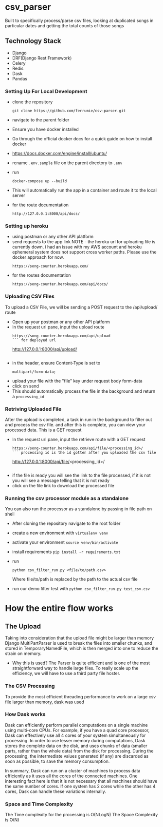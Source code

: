 # csv_parser
Built to specifically process/parse csv files, looking at duplicated songs in particular dates and getting the total counts of those songs

## Technology Stack

- Django
- DRF(Django Rest Framework)
- Celery
- Redis
- Dask
- Pandas

###  Setting Up For Local Development
- clone the repository 
    ```
    git clone https://github.com/ferrumie/csv-parser.git
    ```
- navigate to the parent folder

- Ensure you have docker installed

- Go through the official docker docs for a quick guide on how to install docker

- https://docs.docker.com/engine/install/ubuntu/

- rename `.env.sample` file on the parent directory to `.env`

- run 
    ```
    docker-compose up --build
    ```
- This will automatically run the app in a container and route it to the local server

- for the route documentation
    ```
    http://127.0.0.1:8000/api/docs/
    ```

###  Setting up heroku
- using postman or any other API platform
- send requests to the app link
NOTE - the heroku url for uploading file is currently down, i had an issue with my AWS account
    and heroku ephemeral system does not support cross worker paths. Please use the docker approach for now.
    ```
    https://song-counter.herokuapp.com/
    ```
- for the routes documentation
    ```
    https://song-counter.herokuapp.com/api/docs/
    ```

### Uploading CSV Files
To upload a CSV File, we will be sending a POST request to the /api/upload/ route
- Open up your postman or any other API platform
- In the request url pane, input the upload route
    ```
    https://song-counter.herokuapp.com/api/upload 
    ``` for deployed url
    ```
    http://127.0.0.1:8000/api/upload/
    ``` for docker user
- in the header, ensure Content-Type is set to 
    ```
    multipart/form-data;
    ```
- upload your file with the "file" key under request body form-data
- click on send
- This should automatically process the file in the background and return a `processing_id`

### Retriving Uploaded File
After the upload is completed, a task in run in the background to filter out and process the csv file. and after this is complete, you can view your processed data. This is a GET request
- In the request url pane, input the retrieve route with a GET request
    ```
    https://song-counter.herokuapp.com/api/file/<processing_id>/ 
    ``` processing id is the id gotten after you uploaded the csv file
    ```
    http://127.0.0.1:8000/api/file/<processing_id>/
    ``` for docker user
- if the file is ready you will see the link to the file processed, if it is not you will see a message telling that it is not ready
- click on the file link to download the processed file

### Running the csv processor module as a standalone
You can also run the processor as a standalone by passing in file path on shell
- After cloning the repository navigate to the root folder
- create a new environment with `virtualenv venv`
- activate your environment `source venv/bin/activate`
- install requirements `pip install -r requirements.txt`

- run 
    ```
    python csv_filter_run.py <file/to/path.csv>
    ```
    Where file/to/path is replaced by the path to the actual csv file
- run our demo filter test with
    ``` python csv_filter_run.py test_csv.csv ```

# How the entire flow works

## The Upload
Taking into consideration that the upload file might be larger than memory
Django MultiPartParser is used to break the files into smaller chunks, and stored in TemporaryNamedFile, which is then merged into one to reduce the strain on memory. 
- Why this is used?
The Parser is quite efficient and is one of the most straightforward way to  handle large files. To really scale up the efficiency, we will have to use a third party file hoster.

### The CSV Processing
To provide the most efficient threading performance to work on a large csv file larger than memory, dask was used

### How Dask works
Dask can efficiently perform parallel computations on a single machine using multi-core CPUs. For example, if you have a quad core processor, Dask can effectively use all 4 cores of your system simultaneously for processing. In order to use lesser memory during computations, Dask stores the complete data on the disk, and uses chunks of data (smaller parts, rather than the whole data) from the disk for processing. During the processing, the intermediate values generated (if any) are discarded as soon as possible, to save the memory consumption.

In summary, Dask can run on a cluster of machines to process data efficiently as it uses all the cores of the connected machines. One interesting fact here is that it is not necessary that all machines should have the same number of cores. If one system has 2 cores while the other has 4 cores, Dask can handle these variations internally.

### Space and Time Complexity
The Time complexity for the processing is O(NLogN)
The Space Complexity is O(N)